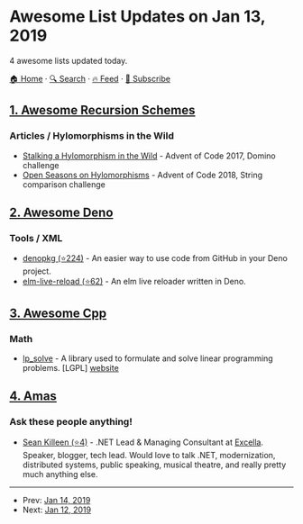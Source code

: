# Awesome List Updates on Jan 13, 2019

4 awesome lists updated today.

[🏠 Home](/README.md) · [🔍 Search](https://test.trackawesomelist.com/search/) · [🔥 Feed](https://test.trackawesomelist.com/feed.xml) · [📮 Subscribe](https://trackawesomelist.us17.list-manage.com/subscribe?u=d2f0117aa829c83a63ec63c2f&id=36a103854c)



## [1. Awesome Recursion Schemes](/content/passy/awesome-recursion-schemes/README.md)

### Articles / Hylomorphisms in the Wild

*   [Stalking a Hylomorphism in the Wild](https://bartoszmilewski.com/2017/12/29/stalking-a-hylomorphism-in-the-wild/) - Advent of Code 2017, Domino challenge
*   [Open Seasons on Hylomorphisms](https://bartoszmilewski.com/2018/12/20/open-season-on-hylomorphisms/) - Advent of Code 2018, String comparison challenge

## [2. Awesome Deno](/content/denolib/awesome-deno/README.md)

### Tools / XML

*   [denopkg (⭐224)](https://github.com/denopkg/denopkg.com) - An easier way to use code from GitHub in your Deno project.
*   [elm-live-reload (⭐62)](https://github.com/jinjor/deno-playground/tree/master/elm-live-reload) - An elm live reloader written in Deno.

## [3. Awesome Cpp](/content/fffaraz/awesome-cpp/README.md)

### Math

*   [lp\_solve](https://sourceforge.net/projects/lpsolve) - A library used to formulate and solve linear programming problems. \[LGPL] [website](http://lpsolve.sourceforge.net)

## [4. Amas](/content/sindresorhus/amas/README.md)

### Ask these people anything!

*   [Sean Killeen (⭐4)](https://github.com/SeanKilleen/ama) - .NET Lead & Managing Consultant at [Excella](https://excella.com). Speaker, blogger, tech lead. Would love to talk .NET, modernization, distributed systems, public speaking, musical theatre, and really pretty much anything else.

---

- Prev: [Jan 14, 2019](/content/2019/01/14/README.md)
- Next: [Jan 12, 2019](/content/2019/01/12/README.md)